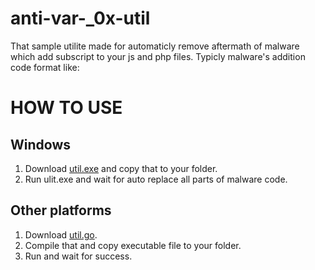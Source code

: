 # anti-var-_0x-util
That sample utilite made for automaticly remove aftermath of malware which add subscript to your js and php files. 
Typicly malware's addition code format like:
<script type='text/javascript'>var _0x...
  ...if(n==!![]){a();}</script>
# HOW TO USE
## Windows
1. Download [util.exe](https://github.com/VladChekunov/anti-var-_0x-util/raw/master/util.exe) and copy that to your folder.
2. Run ulit.exe and wait for auto replace all parts of malware code.
## Other platforms
1. Download [util.go](https://github.com/VladChekunov/anti-var-_0x-util/raw/master/util.go).
2. Compile that and copy executable file to your folder.
3. Run and wait for success.
